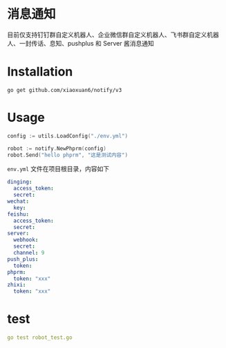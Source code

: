 # 消息通知

目前仅支持钉钉群自定义机器人、企业微信群自定义机器人、飞书群自定义机器人、一封传话、息知、pushplus 和 Server 酱消息通知

# Installation

    go get github.com/xiaoxuan6/notify/v3

# Usage

```go
config := utils.LoadConfig("./env.yml")

robot := notify.NewPhprm(config)
robot.Send("hello phprm", "这是测试内容")
```

`env.yml` 文件在项目根目录，内容如下

```yaml
dinging:
  access_token:
  secret:
wechat:
  key:
feishu:
  access_token:
  secret:
server:
  webhook:
  secret:
  channel: 9
push_plus:
  token:
phprm:
  token: "xxx"
zhixi:
  token: "xxx"
```
# test

```yaml
go test robot_test.go
```
